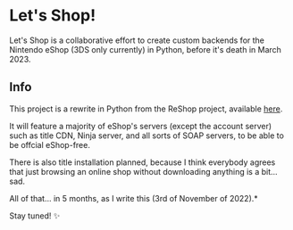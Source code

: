 # Let's Shop!

Let's Shop is a collaborative effort to create custom backends for the Nintendo eShop (3DS only currently) in Python, before it's death in March 2023.

## Info

This project is a rewrite in Python from the ReShop project, available <a href="https://github.com/ReShop-3ds">here</a>.

It will feature a majority of eShop's servers (except the account server) such as title CDN, Ninja server, and all sorts of SOAP servers, to be able to be offcial eShop-free.

There is also title installation planned, because I think everybody agrees that just browsing an online shop without downloading anything is a bit... sad.

All of that... in 5 months, as I write this (3rd of November of 2022).*

Stay tuned! :sparkles:
